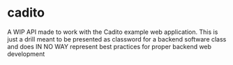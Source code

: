 # cadito
A WIP API made to work with the Cadito example web application. This is just a drill meant to be presented as classword for a backend software class and does IN NO WAY represent best practices for proper backend web development
